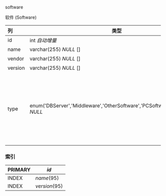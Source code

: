 software

软件 (Software)



| 列      | 类型                                                         | 注释                                                         |
| :------ | ------------------------------------------------------------ | ------------------------------------------------------------ |
| id      | int *自动增量*                                               | 自增ID                                                       |
| name    | varchar(255) *NULL* []                                       | 名称                                                         |
| vendor  | varchar(255) *NULL* []                                       | 厂商                                                         |
| version | varchar(255) *NULL* []                                       | 版本                                                         |
| type    | enum('DBServer','Middleware','OtherSoftware','PCSoftware','WebServer') *NULL* | 类型，数据库服务器 (DBServer), 中间件 (Middleware), 其它软件 (OtherSoftware), PC 软件 (PCSoftware), Web 服务器 (WebServer) |

### 索引

| PRIMARY | *id*          |
| :------ | ------------- |
| INDEX   | *name*(95)    |
| INDEX   | *version*(95) |